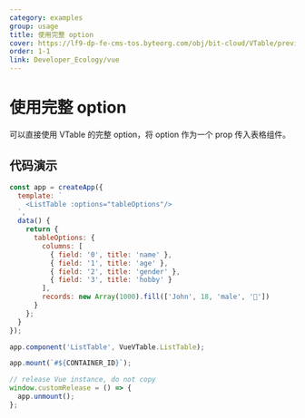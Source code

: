 ```yaml
---
category: examples
group: usage
title: 使用完整 option
cover: https://lf9-dp-fe-cms-tos.byteorg.com/obj/bit-cloud/VTable/preview/vue-default.png
order: 1-1
link: Developer_Ecology/vue
---
```


# 使用完整 option

可以直接使用 VTable 的完整 option，将 option 作为一个 prop 传入表格组件。

## 代码演示

```javascript livedemo template=vtable-vue
const app = createApp({
  template: `
    <ListTable :options="tableOptions"/>
  `,
  data() {
    return {
      tableOptions: {
        columns: [
          { field: '0', title: 'name' },
          { field: '1', title: 'age' },
          { field: '2', title: 'gender' },
          { field: '3', title: 'hobby' }
        ],
        records: new Array(1000).fill(['John', 18, 'male', '🏀'])
      }
    };
  }
});

app.component('ListTable', VueVTable.ListTable);

app.mount(`#${CONTAINER_ID}`);

// release Vue instance, do not copy
window.customRelease = () => {
  app.unmount();
};
```
